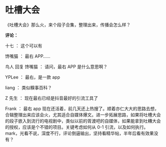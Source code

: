 # 吐槽大会

《吐槽大会》那么火，来个段子合集，整理出来，传播会怎么样？

**评论：**

十七 ： 这个可以有

馋嘴猫 ： 最右 APP……

鸟人 回复 馋嘴猫 ： 请问，最右 APP 是什么意思啊？

YPLee ： 最右，是一款 app

liang ： 类似糗事百科？

Z 先生 ： 现在最右已经是抖音最好的引流工具了

Frank ： 最右 app 现在还活着，前几天还上热搜了。顺着亦仁大大的思路去想，合辑整理出来应该会火，尤其适合自媒体爆文。进一步拓展思路，如果将吐槽大会的段子嵌入到流行的电视剧中，类似以前的胥渡吧的自媒体，如果能拿到吐糟大会的授权，应该是个不错的项目。关键考虑如何从 0-1 引流，以及如何执行。mark，光看不说，深度不行，评论倒逼输出，坚持看精华帖，半年后看有效果没有？